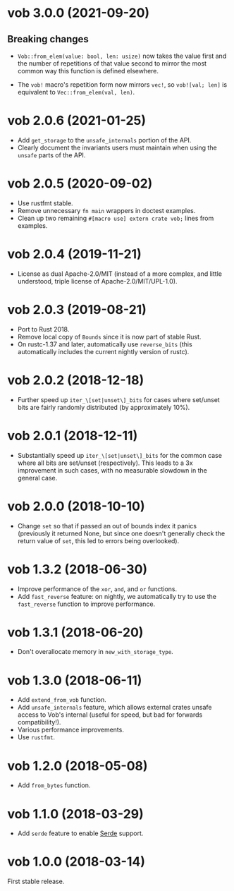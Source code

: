 # vob 3.0.0 (2021-09-20)

## Breaking changes

* `Vob::from_elem(value: bool, len: usize)` now takes the value first and the
  number of repetitions of that value second to mirror the most common way this
  function is defined elsewhere.

* The `vob!` macro's repetition form now mirrors `vec!`, so `vob![val; len]` is
  equivalent to `Vec::from_elem(val, len)`.


# vob 2.0.6 (2021-01-25)

* Add `get_storage` to the `unsafe_internals` portion of the API.
* Clearly document the invariants users must maintain when using the `unsafe`
  parts of the API.


# vob 2.0.5 (2020-09-02)

* Use rustfmt stable.
* Remove unnecessary ``fn main`` wrappers in doctest examples.
* Clean up two remaining ``#[macro use] extern crate vob;`` lines from examples.


# vob 2.0.4 (2019-11-21)

* License as dual Apache-2.0/MIT (instead of a more complex, and little
  understood, triple license of Apache-2.0/MIT/UPL-1.0).


# vob 2.0.3 (2019-08-21)

* Port to Rust 2018.
* Remove local copy of `Bounds` since it is now part of stable Rust.
* On rustc-1.37 and later, automatically use `reverse_bits` (this automatically
  includes the current nightly version of rustc).


# vob 2.0.2 (2018-12-18)

* Further speed up `iter_\[set|unset\]_bits` for cases where set/unset bits are
  fairly randomly distributed (by approximately 10%).


# vob 2.0.1 (2018-12-11)

* Substantially speed up `iter_\[set|unset\]_bits` for the common case where all
  bits are set/unset (respectively). This leads to a 3x improvement in such
  cases, with no measurable slowdown in the general case.


# vob 2.0.0 (2018-10-10)

* Change `set` so that if passed an out of bounds index it panics (previously it
  returned None, but since one doesn't generally check the return value of
  `set`, this led to errors being overlooked).


# vob 1.3.2 (2018-06-30)

* Improve performance of the `xor`, `and`, and `or` functions.
* Add `fast_reverse` feature: on nightly, we automatically try to use the
  `fast_reverse` function to improve performance.


# vob 1.3.1 (2018-06-20)

* Don't overallocate memory in `new_with_storage_type`.


# vob 1.3.0 (2018-06-11)

* Add `extend_from_vob` function.
* Add `unsafe_internals` feature, which allows external crates unsafe access to
  Vob's internal (useful for speed, but bad for forwards compatibility!).
* Various performance improvements.
* Use `rustfmt`.


# vob 1.2.0 (2018-05-08)

* Add `from_bytes` function.


# vob 1.1.0 (2018-03-29)

* Add `serde` feature to enable [Serde](https://serde.rs/) support.


# vob 1.0.0 (2018-03-14)

First stable release.
